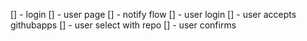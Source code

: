 [] - login
[] - user page
[] - notify flow
[] - user login
[] - user accepts githubapps
[] - user select with repo
[] - user confirms

